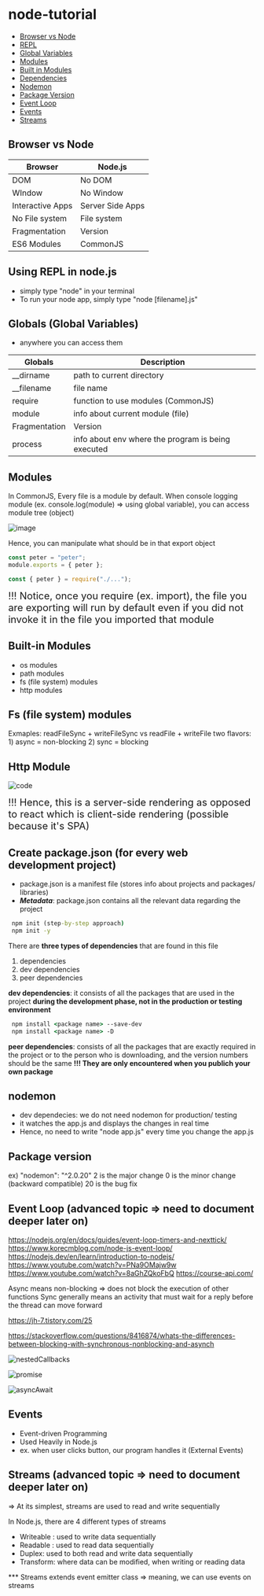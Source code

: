# node-tutorial

- [Browser vs Node](#browser-vs-node)
- [REPL](#using-repl-in-nodejs)
- [Global Variables](#globals-global-variables)
- [Modules](#modules)
- [Built in Modules](#built-in-modules)
- [Dependencies](#create-packagejson-for-every-web-development-project)
- [Nodemon](#nodemon)
- [Package Version](#package-version)
- [Event Loop](#event-loop-advanced-topic--need-to-document-deeper-later-on)
- [Events](#events)
- [Streams](#streams)

## Browser vs Node

| Browser          | Node.js          |
| ---------------- | ---------------- |
| DOM              | No DOM           |
| WIndow           | No Window        |
| Interactive Apps | Server Side Apps |
| No File system   | File system      |
| Fragmentation    | Version          |
| ES6 Modules      | CommonJS         |

## Using REPL in node.js

- simply type "node" in your terminal
- To run your node app, simply type "node [filename].js"

## Globals (Global Variables)

- anywhere you can access them

| Globals       | Description                                        |
| ------------- | -------------------------------------------------- |
| \_\_dirname   | path to current directory                          |
| \_\_filename  | file name                                          |
| require       | function to use modules (CommonJS)                 |
| module        | info about current module (file)                   |
| Fragmentation | Version                                            |
| process       | info about env where the program is being executed |

## Modules

In CommonJS, Every file is a module by default.
When console logging module (ex. console.log(module) => using global variable),
you can access module tree (object)

![image](https://user-images.githubusercontent.com/102004753/206481227-a95a307e-55f6-4ef7-9809-a84590c37948.png)

Hence, you can manipulate what should be in that export object

```js
const peter = "peter";
module.exports = { peter };

const { peter } = require("./...");
```

<span style="font-size: 20px;"> !!! Notice, once you require (ex. import), the file you are exporting will run by default even if you did not invoke it in the file you imported that module </span>

## Built-in Modules

- os modules
- path modules
- fs (file system) modules
- http modules

## Fs (file system) modules

Exmaples: readFileSync + writeFileSync vs readFile + writeFile
two flavors: 1) async = non-blocking 2) sync = blocking

## Http Module

![code](https://user-images.githubusercontent.com/102004753/206632005-2a58705b-febb-49dc-99f9-e4baacc5ba97.png)

<span style="font-size: 20px;"> !!! Hence, this is a server-side rendering as opposed to react which is client-side rendering (possible because it's SPA) </span>

## Create package.json (for every web development project)

- package.json is a manifest file (stores info about projects and packages/ libraries)
- **_Metadata_**: package.json contains all the relevant data regarding the project

```cmd
 npm init (step-by-step approach)
 npm init -y
```

There are **three types of dependencies** that are found in this file

1. dependencies
2. dev dependencies
3. peer dependencies

**dev dependencies**: it consists of all the packages that are used in the project **during the development phase, not in the production or testing environment**

```cmd
 npm install <package name> --save-dev
 npm install <package name> -D
```

**peer dependencies**: consists of all the packages that are exactly required in the project or to the person who is downloading, and the version numbers should be the same
**!!! They are only encountered when you publich your own package**

## nodemon

- dev dependecies: we do not need nodemon for production/ testing
- it watches the app.js and displays the changes in real time
- Hence, no need to write "node app.js" every time you change the app.js

## Package version

ex) "nodemon": "^2.0.20"
2 is the major change
0 is the minor change (backward compatible)
20 is the bug fix

## Event Loop (advanced topic => need to document deeper later on)

https://nodejs.org/en/docs/guides/event-loop-timers-and-nexttick/
https://www.korecmblog.com/node-js-event-loop/
https://nodejs.dev/en/learn/introduction-to-nodejs/
https://www.youtube.com/watch?v=PNa9OMajw9w
https://www.youtube.com/watch?v=8aGhZQkoFbQ
https://course-api.com/

Async means non-blocking => does not block the execution of other functions
Sync generally means an activity that must wait for a reply before the thread can move forward

https://jh-7.tistory.com/25

https://stackoverflow.com/questions/8416874/whats-the-differences-between-blocking-with-synchronous-nonblocking-and-asynch

![nestedCallbacks](https://user-images.githubusercontent.com/102004753/207067415-52daeffc-aeca-48d7-80cc-cb1ef68d3bf0.png)

![promise](https://user-images.githubusercontent.com/102004753/207067620-48ad2538-67ce-4b56-9a0e-df5ab726ae59.png)

![asyncAwait](https://user-images.githubusercontent.com/102004753/207067783-7dcd6be6-07f3-4154-8520-a701843b0ccc.png)

## Events

- Event-driven Programming
- Used Heavily in Node.js
- ex. when user clicks button, our program handles it (External Events)

## Streams (advanced topic => need to document deeper later on)

=> At its simplest, streams are used to read and write sequentially

In Node.js, there are 4 different types of streams

- Writeable : used to write data sequentially
- Readable : used to read data sequentially
- Duplex: used to both read and write data sequentially
- Transform: where data can be modified, when writing or reading data

\*\*\* Streams extends event emitter class
=> meaning, we can use events on streams
